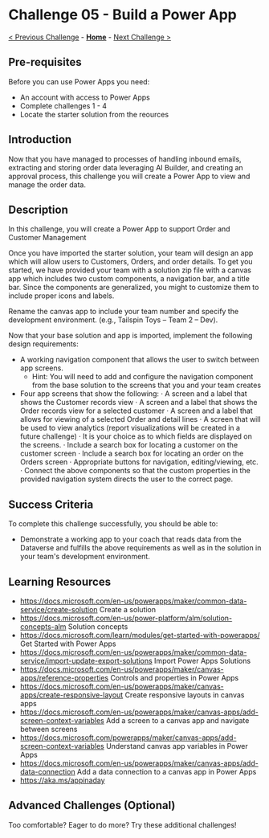 # Challenge 05 - Build a Power App

[< Previous Challenge](./Challenge-04.md) - **[Home](../README.md)** - [Next Challenge >](./Challenge-06.md)

## Pre-requisites

Before you can use Power Apps you need:
- An account with access to Power Apps
- Complete challenges 1 - 4
- Locate the starter solution from the reources

## Introduction

Now that you have managed to processes of handling inbound emails, extracting and storing order data leveraging AI Builder, and creating an approval process, this challenge you will create a Power App to view and manage the order data.

## Description

In this challenge, you will create a Power App to support Order and Customer Management

Once you have imported the starter solution, your team will design an app which will allow users to Customers, Orders, and order details.
To get you started, we have provided your team with a solution zip file with a canvas app which includes two custom components, a navigation bar, and a title bar. Since the components are generalized, you might to customize them to include proper icons and labels.

Rename the canvas app to include your team number and specify the development environment. (e.g., Tailspin Toys – Team 2 – Dev).

Now that your base solution and app is imported, implement the following design requirements:
- A working navigation component that allows the user to switch between app screens.  
    - Hint: You will need to add and configure the navigation component from the base solution to the screens that you and your team creates
- Four app screens that show the following:
	· A screen and a label that shows the Customer records view
	· A screen and a label that shows the Order records view for a selected customer
	· A screen and a label that allows for viewing of a selected Order and detail lines
	· A screen that will be used to view analytics (report visualizations will be created in a future challenge)
	· It is your choice as to which fields are displayed on the screens.
	· Include a search box for locating a customer on the customer screen
	· Include a search box for locating an order on the Orders screen
	· Appropriate buttons for navigation, editing/viewing, etc.
	· Connect the above components so that the custom properties in the provided navigation system directs the user to the correct page.


## Success Criteria

To complete this challenge successfully, you should be able to:
- Demonstrate a working app to your coach that reads data from the Dataverse and fulfills the above requirements as well as in the solution in your team's development environment.

## Learning Resources

- https://docs.microsoft.com/en-us/powerapps/maker/common-data-service/create-solution Create a solution  
- https://docs.microsoft.com/en-us/power-platform/alm/solution-concepts-alm Solution concepts  
- https://docs.microsoft.com/learn/modules/get-started-with-powerapps/ Get Started with Power Apps  
- https://docs.microsoft.com/en-us/powerapps/maker/common-data-service/import-update-export-solutions Import Power Apps Solutions  
- https://docs.microsoft.com/en-us/powerapps/maker/canvas-apps/reference-properties Controls and properties in Power Apps  
- https://docs.microsoft.com/en-us/powerapps/maker/canvas-apps/create-responsive-layout Create responsive layouts in canvas apps  
- https://docs.microsoft.com/en-us/powerapps/maker/canvas-apps/add-screen-context-variables Add a screen to a canvas app and navigate between screens  
- https://docs.microsoft.com/powerapps/maker/canvas-apps/add-screen-context-variables Understand canvas app variables in Power Apps  
- https://docs.microsoft.com/en-us/powerapps/maker/canvas-apps/add-data-connection Add a data connection to a canvas app in Power Apps  
- https://aka.ms/appinaday


## Advanced Challenges (Optional)

Too comfortable?  Eager to do more?  Try these additional challenges!


